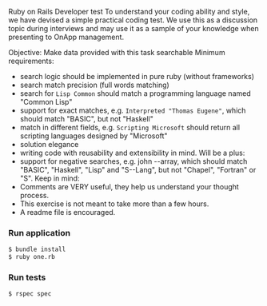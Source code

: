 Ruby on Rails Developer test
To understand your coding ability and style, we have devised a simple
practical coding test. We use this as a discussion topic during interviews
and may use it as a sample of your knowledge when presenting to OnApp
management.

Objective: Make data provided with this task searchable
Minimum requirements:
- search logic should be implemented in pure ruby (without
frameworks)
- search match precision (full words matching)
- search for `Lisp Common` should match a programming language
named "Common Lisp"
- support for exact matches, e.g. `Interpreted "Thomas Eugene"`,
which should match "BASIC", but not "Haskell"
- match in different fields, e.g. `Scripting Microsoft` should return all
scripting languages designed by "Microsoft"
- solution elegance
- writing code with reusability and extensibility in mind.
Will be a plus:
- support for negative searches, e.g. john --array, which should match
"BASIC", "Haskell", "Lisp" and "S--Lang", but not "Chapel", "Fortran"
or "S".
Keep in mind:
- Comments are VERY useful, they help us understand your thought
process.
- This exercise is not meant to take more than a few hours.
- A readme file is encouraged.

### Run application
```sh 
$ bundle install
$ ruby one.rb
```
### Run tests

```sh 
$ rspec spec
```
